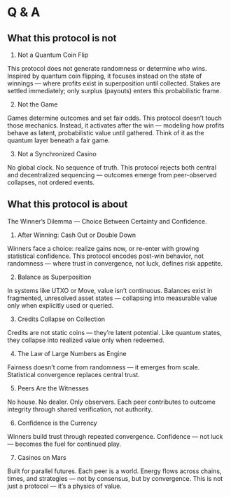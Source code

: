 # Q & A

## What this protocol is not

1. Not a Quantum Coin Flip

This protocol does not generate randomness or determine who wins. Inspired by quantum coin flipping, it focuses instead on the state of winnings — where profits exist in superposition until collected. Stakes are settled immediately; only surplus (payouts) enters this probabilistic frame.

2. Not the Game

Games determine outcomes and set fair odds. This protocol doesn’t touch those mechanics. Instead, it activates after the win — modeling how profits behave as latent, probabilistic value until gathered. Think of it as the quantum layer beneath a fair game.

3. Not a Synchronized Casino

No global clock. No sequence of truth. This protocol rejects both central and decentralized sequencing — outcomes emerge from peer-observed collapses, not ordered events.

## What this protocol is about

The Winner’s Dilemma — Choice Between Certainty and Confidence.

1. After Winning: Cash Out or Double Down

Winners face a choice: realize gains now, or re-enter with growing statistical confidence. This protocol encodes post-win behavior, not randomness — where trust in convergence, not luck, defines risk appetite.

2. Balance as Superposition

In systems like UTXO or Move, value isn’t continuous. Balances exist in fragmented, unresolved asset states — collapsing into measurable value only when explicitly used or queried.

3. Credits Collapse on Collection

Credits are not static coins — they’re latent potential. Like quantum states, they collapse into realized value only when redeemed.

4. The Law of Large Numbers as Engine

Fairness doesn’t come from randomness — it emerges from scale. Statistical convergence replaces central trust.

5. Peers Are the Witnesses

No house. No dealer. Only observers. Each peer contributes to outcome integrity through shared verification, not authority.

6. Confidence is the Currency

Winners build trust through repeated convergence. Confidence — not luck — becomes the fuel for continued play.

7. Casinos on Mars

Built for parallel futures. Each peer is a world. Energy flows across chains, times, and strategies — not by consensus, but by convergence. This is not just a protocol — it’s a physics of value.